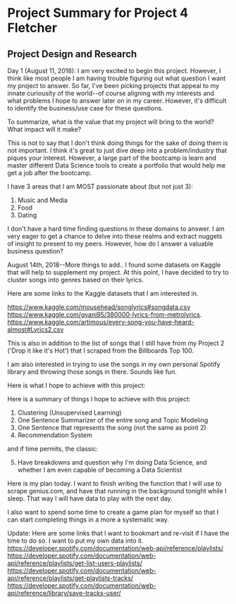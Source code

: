 # Project Summary for Project 4 Fletcher


## Project Design and Research
Day 1 (August 11, 2018):
I am very excited to begin this project. However, I think like most people I am having trouble figuring out what question I want my project to answer. So far, I've been picking projects that appeal to my innate curiousity of the world--of course aligning with my interests and what problems I hope to answer later on in my career. However, it's difficult to identify the business/use case for these questions. 

To summarize, what is the value that my project will bring to the world? What impact will it make?

This is not to say that I don't think doing things for the sake of doing them is not important. I think it's great to just dive deep into a problem/industry that piques your interest. However, a large part of the bootcamp is learn and master different Data Science tools to create a portfolio that would help me get a job after the bootcamp.

I have 3 areas that I am MOST passionate about (but not just 3):
1. Music and Media
2. Food
3. Dating

I don't have a hard time finding questions in these domains to answer. I am very eager to get a chance to delve into these realms and extract nuggets of insight to present to my peers. However, how do I answer a valuable business question?


August 14th, 2018--More things to add..
I found some datasets on Kaggle that will help to supplement my project. At this point, I have decided to try to cluster songs into genres based on their lyrics. 

Here are some links to the Kaggle datasets that I am interested in.

https://www.kaggle.com/mousehead/songlyrics#songdata.csv 
https://www.kaggle.com/gyani95/380000-lyrics-from-metrolyrics. 
https://www.kaggle.com/artimous/every-song-you-have-heard-almost#Lyrics2.csv

This is also in addition to the list of songs that I still have from my Project 2 ('Drop it like it's Hot') that I scraped from the Billboards Top 100.

I am also interested in trying to use the songs in my own personal Spotify library and throwing those songs in there. Sounds like fun.

Here is what I hope to achieve with this project:

Here is a summary of things I hope to achieve with this project:

1. Clustering (Unsupervised Learning)
2. One Sentence Summarizer of the entire song and Topic Modeling
3. One Sentence that represents the song (not the same as point 2)
4. Recommendation System

and if time permits, the classic:

5. Have breakdowns and question why I'm doing Data Science, and whether I am even capable of becoming a Data Scientist

Here is my plan today.
I want to finish writing the function that I will use to scrape genius.com, and have that running in the background tonight while I sleep. That way I will have data to play with the next day.

I also want to spend some time to create a game plan for myself so that I can start completing things in a more a systematic way.

Update:
Here are some links that I want to bookmart and re-visit if I have the time to do so. I want to put my own data into it.
https://developer.spotify.com/documentation/web-api/reference/playlists/
https://developer.spotify.com/documentation/web-api/reference/playlists/get-list-users-playlists/
https://developer.spotify.com/documentation/web-api/reference/playlists/get-playlists-tracks/
https://developer.spotify.com/documentation/web-api/reference/library/save-tracks-user/


